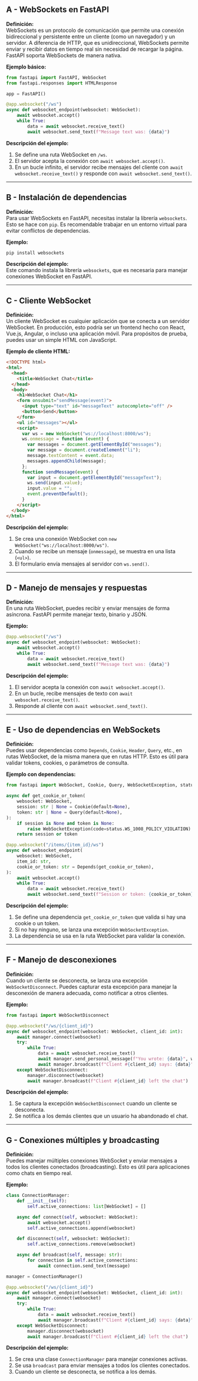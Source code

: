 ## A - WebSockets en FastAPI

**Definición:**  
WebSockets es un protocolo de comunicación que permite una conexión bidireccional y persistente entre un cliente (como un navegador) y un servidor. A diferencia de HTTP, que es unidireccional, WebSockets permite enviar y recibir datos en tiempo real sin necesidad de recargar la página. FastAPI soporta WebSockets de manera nativa.

**Ejemplo básico:**

```python
from fastapi import FastAPI, WebSocket
from fastapi.responses import HTMLResponse

app = FastAPI()

@app.websocket("/ws")
async def websocket_endpoint(websocket: WebSocket):
    await websocket.accept()
    while True:
        data = await websocket.receive_text()
        await websocket.send_text(f"Message text was: {data}")
```

**Descripción del ejemplo:**

1.  Se define una ruta WebSocket en `/ws`.
2.  El servidor acepta la conexión con `await websocket.accept()`.
3.  En un bucle infinito, el servidor recibe mensajes del cliente con `await websocket.receive_text()` y responde con `await websocket.send_text()`.

---

## B - Instalación de dependencias

**Definición:**  
Para usar WebSockets en FastAPI, necesitas instalar la librería `websockets`. Esto se hace con `pip`. Es recomendable trabajar en un entorno virtual para evitar conflictos de dependencias.

**Ejemplo:**

```bash
pip install websockets
```

**Descripción del ejemplo:**  
Este comando instala la librería `websockets`, que es necesaria para manejar conexiones WebSocket en FastAPI.

---

## C - Cliente WebSocket

**Definición:**  
Un cliente WebSocket es cualquier aplicación que se conecta a un servidor WebSocket. En producción, esto podría ser un frontend hecho con React, Vue.js, Angular, o incluso una aplicación móvil. Para propósitos de prueba, puedes usar un simple HTML con JavaScript.

**Ejemplo de cliente HTML:**

```html
<!DOCTYPE html>
<html>
  <head>
    <title>WebSocket Chat</title>
  </head>
  <body>
    <h1>WebSocket Chat</h1>
    <form onsubmit="sendMessage(event)">
      <input type="text" id="messageText" autocomplete="off" />
      <button>Send</button>
    </form>
    <ul id="messages"></ul>
    <script>
      var ws = new WebSocket("ws://localhost:8000/ws");
      ws.onmessage = function (event) {
        var messages = document.getElementById("messages");
        var message = document.createElement("li");
        message.textContent = event.data;
        messages.appendChild(message);
      };
      function sendMessage(event) {
        var input = document.getElementById("messageText");
        ws.send(input.value);
        input.value = "";
        event.preventDefault();
      }
    </script>
  </body>
</html>
```

**Descripción del ejemplo:**

1.  Se crea una conexión WebSocket con `new WebSocket("ws://localhost:8000/ws")`.
2.  Cuando se recibe un mensaje (`onmessage`), se muestra en una lista (`<ul>`).
3.  El formulario envía mensajes al servidor con `ws.send()`.

---

## D - Manejo de mensajes y respuestas

**Definición:**  
En una ruta WebSocket, puedes recibir y enviar mensajes de forma asíncrona. FastAPI permite manejar texto, binario y JSON.

**Ejemplo:**

```python
@app.websocket("/ws")
async def websocket_endpoint(websocket: WebSocket):
    await websocket.accept()
    while True:
        data = await websocket.receive_text()
        await websocket.send_text(f"Message text was: {data}")
```

**Descripción del ejemplo:**

1.  El servidor acepta la conexión con `await websocket.accept()`.
2.  En un bucle, recibe mensajes de texto con `await websocket.receive_text()`.
3.  Responde al cliente con `await websocket.send_text()`.

---

## E - Uso de dependencias en WebSockets

**Definición:**  
Puedes usar dependencias como `Depends`, `Cookie`, `Header`, `Query`, etc., en rutas WebSocket, de la misma manera que en rutas HTTP. Esto es útil para validar tokens, cookies, o parámetros de consulta.

**Ejemplo con dependencias:**

```python
from fastapi import WebSocket, Cookie, Query, WebSocketException, status

async def get_cookie_or_token(
    websocket: WebSocket,
    session: str | None = Cookie(default=None),
    token: str | None = Query(default=None),
):
    if session is None and token is None:
        raise WebSocketException(code=status.WS_1008_POLICY_VIOLATION)
    return session or token

@app.websocket("/items/{item_id}/ws")
async def websocket_endpoint(
    websocket: WebSocket,
    item_id: str,
    cookie_or_token: str = Depends(get_cookie_or_token),
):
    await websocket.accept()
    while True:
        data = await websocket.receive_text()
        await websocket.send_text(f"Session or token: {cookie_or_token}")
```

**Descripción del ejemplo:**

1.  Se define una dependencia `get_cookie_or_token` que valida si hay una cookie o un token.
2.  Si no hay ninguno, se lanza una excepción `WebSocketException`.
3.  La dependencia se usa en la ruta WebSocket para validar la conexión.

---

## F - Manejo de desconexiones

**Definición:**  
Cuando un cliente se desconecta, se lanza una excepción `WebSocketDisconnect`. Puedes capturar esta excepción para manejar la desconexión de manera adecuada, como notificar a otros clientes.

**Ejemplo:**

```python
from fastapi import WebSocketDisconnect

@app.websocket("/ws/{client_id}")
async def websocket_endpoint(websocket: WebSocket, client_id: int):
    await manager.connect(websocket)
    try:
        while True:
            data = await websocket.receive_text()
            await manager.send_personal_message(f"You wrote: {data}", websocket)
            await manager.broadcast(f"Client #{client_id} says: {data}")
    except WebSocketDisconnect:
        manager.disconnect(websocket)
        await manager.broadcast(f"Client #{client_id} left the chat")
```

**Descripción del ejemplo:**

1.  Se captura la excepción `WebSocketDisconnect` cuando un cliente se desconecta.
2.  Se notifica a los demás clientes que un usuario ha abandonado el chat.

---

## G - Conexiones múltiples y broadcasting

**Definición:**  
Puedes manejar múltiples conexiones WebSocket y enviar mensajes a todos los clientes conectados (broadcasting). Esto es útil para aplicaciones como chats en tiempo real.

**Ejemplo:**

```python
class ConnectionManager:
    def __init__(self):
        self.active_connections: list[WebSocket] = []

    async def connect(self, websocket: WebSocket):
        await websocket.accept()
        self.active_connections.append(websocket)

    def disconnect(self, websocket: WebSocket):
        self.active_connections.remove(websocket)

    async def broadcast(self, message: str):
        for connection in self.active_connections:
            await connection.send_text(message)

manager = ConnectionManager()

@app.websocket("/ws/{client_id}")
async def websocket_endpoint(websocket: WebSocket, client_id: int):
    await manager.connect(websocket)
    try:
        while True:
            data = await websocket.receive_text()
            await manager.broadcast(f"Client #{client_id} says: {data}")
    except WebSocketDisconnect:
        manager.disconnect(websocket)
        await manager.broadcast(f"Client #{client_id} left the chat")
```

**Descripción del ejemplo:**

1.  Se crea una clase `ConnectionManager` para manejar conexiones activas.
2.  Se usa `broadcast` para enviar mensajes a todos los clientes conectados.
3.  Cuando un cliente se desconecta, se notifica a los demás.
